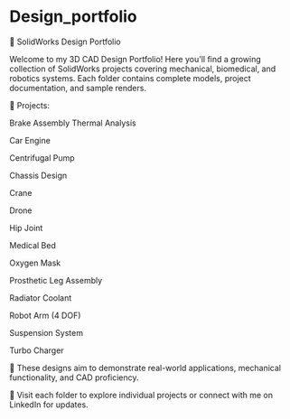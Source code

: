 # Design_portfolio
💼 SolidWorks Design Portfolio

Welcome to my 3D CAD Design Portfolio! Here you'll find a growing collection of SolidWorks projects covering mechanical, biomedical, and robotics systems. Each folder contains complete models, project documentation, and sample renders.

📂 Projects:

Brake Assembly Thermal Analysis

Car Engine

Centrifugal Pump

Chassis Design

Crane

Drone

Hip Joint

Medical Bed

Oxygen Mask

Prosthetic Leg Assembly

Radiator Coolant

Robot Arm (4 DOF)

Suspension System

Turbo Charger

🧠 These designs aim to demonstrate real-world applications, mechanical functionality, and CAD proficiency.

🔗 Visit each folder to explore individual projects or connect with me on LinkedIn for updates.
